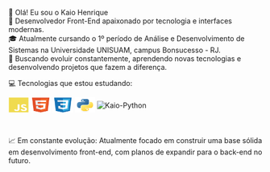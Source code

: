 👋 Olá! Eu sou o Kaio Henrique <br>
🎯 Desenvolvedor Front-End apaixonado por tecnologia e interfaces modernas. <br>
🎓 Atualmente cursando o 1º período de Análise e Desenvolvimento de Sistemas na Universidade UNISUAM, campus Bonsucesso - RJ. <br>
🚀 Buscando evoluir constantemente, aprendendo novas tecnologias e desenvolvendo projetos que fazem a diferença.

💻 Tecnologias que estou estudando:

<div style="display: inline_block">
  <img align="center" alt="Kaio-Js" height="30" width="40" src="https://raw.githubusercontent.com/devicons/devicon/master/icons/javascript/javascript-plain.svg">
  <img align="center" alt="Kaio-HTML" height="30" width="40" src="https://raw.githubusercontent.com/devicons/devicon/master/icons/html5/html5-original.svg">
  <img align="center" alt="Kaio-CSS" height="30" width="40" src="https://raw.githubusercontent.com/devicons/devicon/master/icons/css3/css3-original.svg">
  <img align="center" alt="Kaio-Python" height="30" width="40" src="https://raw.githubusercontent.com/devicons/devicon/master/icons/python/python-original.svg">
  <img align="center" alt="Kaio-Python" height="30" width="20" src="https://upload.wikimedia.org/wikipedia/commons/thumb/3/33/Figma-logo.svg/1200px-Figma-logo.svg.png">
</div><br>


  ##
 

📈 Em constante evolução:
Atualmente focado em construir uma base sólida em desenvolvimento front-end, com planos de expandir para o back-end no futuro.
